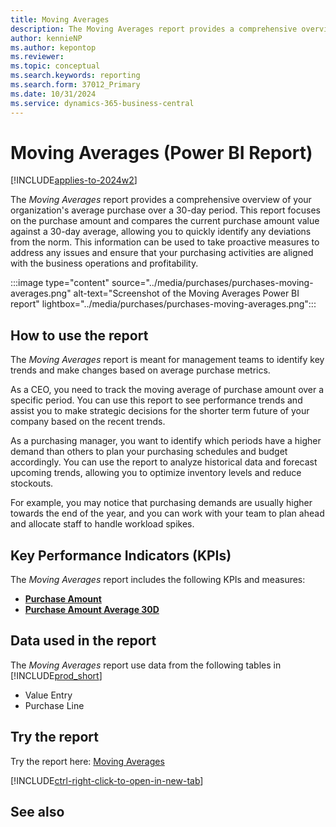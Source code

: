 ```yaml
---
title: Moving Averages
description: The Moving Averages report provides a comprehensive overview of your organization's average purchase over a 30-day period.
author: kennieNP
ms.author: kepontop
ms.reviewer:
ms.topic: conceptual
ms.search.keywords: reporting
ms.search.form: 37012_Primary
ms.date: 10/31/2024
ms.service: dynamics-365-business-central
---
```

# Moving Averages (Power BI Report)

[!INCLUDE[applies-to-2024w2](../includes/applies-to-2024w2.md)]

The *Moving Averages* report provides a comprehensive overview of your organization's average purchase over a 30-day period. This report focuses on the purchase amount and compares the current purchase amount value against a 30-day average, allowing you to quickly identify any deviations from the norm. This information can be used to take proactive measures to address any issues and ensure that your purchasing activities are aligned with the business operations and profitability.

:::image type="content" source="../media/purchases/purchases-moving-averages.png" alt-text="Screenshot of the Moving Averages Power BI report" lightbox="../media/purchases/purchases-moving-averages.png":::

## How to use the report

The *Moving Averages* report is meant for management teams to identify key trends and make changes based on average purchase metrics.

As a CEO, you need to track the moving average of purchase amount over a specific period. You can use this report to see performance trends and assist you to make strategic decisions for the shorter term future of your company based on the recent trends.
   
As a purchasing manager, you want to identify which periods have a higher demand than others to plan your purchasing schedules and budget accordingly. You can use the report to analyze historical data and forecast upcoming trends, allowing you to optimize inventory levels and reduce stockouts.

For example, you may notice that purchasing demands are usually higher towards the end of the year, and you can work with your team to plan ahead and allocate staff to handle workload spikes.

## Key Performance Indicators (KPIs)

The *Moving Averages* report includes the following KPIs and measures: 

- [**Purchase Amount**](####)
- [**Purchase Amount Average 30D**](####)

## Data used in the report

The *Moving Averages* report use data from the following tables in [!INCLUDE[prod_short](../includes/prod_short.md)]

- Value Entry
- Purchase Line

## Try the report

Try the report here: [Moving Averages](https://businesscentral.dynamics.com?page=37012)

[!INCLUDE[ctrl-right-click-to-open-in-new-tab](../includes/ctrl-right-click-to-open-in-new-tab.md)]

## See also
